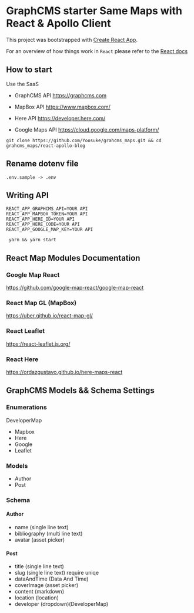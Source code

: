 # GraphCMS starter Same Maps with React & Apollo Client 

This project was bootstrapped with [Create React App](https://github.com/facebookincubator/create-react-app).

For an overview of how things work in `React` please refer to the [React docs](https://reactjs.org/docs/hello-world.html)

## How to start

Use the SaaS

* GraphCMS API
https://graphcms.com

* MapBox API
https://www.mapbox.com/

* Here API
https://developer.here.com/

* Google Maps API
https://cloud.google.com/maps-platform/

```
git clone https://github.com/Yoosuke/grahcms_maps.git && cd grahcms_maps/react-apollo-blog 
```
## Rename dotenv file

```
.env.sample -> .env
```
## Writing API

```
REACT_APP_GRAPHCMS_API=YOUR API
REACT_APP_MAPBOX_TOKEN=YOUR API
REACT_APP_HERE_ID=YOUR API
REACT_APP_HERE_CODE=YOUR API
REACT_APP_GOOGLE_MAP_KEY=YOUR API
```

```
 yarn && yarn start
```

## React Map Modules Documentation

### Google Map React
https://github.com/google-map-react/google-map-react

### React Map GL (MapBox)
https://uber.github.io/react-map-gl/

### React Leaflet
https://react-leaflet.js.org/

### React Here
https://ordazgustavo.github.io/here-maps-react

## GraphCMS Models && Schema Settings

### Enumerations
DeveloperMap
* Mapbox 
* Here 
* Google 
* Leaflet

### Models
* Author
* Post

### Schema
#### Author
* name (single line text)
* bibliography (multi line text)
* avatar (asset picker)

#### Post
* title (single line text)
* slug (single line text) require uniqe
* dataAndTime (Data And Time)
* coverImage (asset picker)
* content (markdown)
* location (location)
* developer (dropdown)(DeveloperMap)


